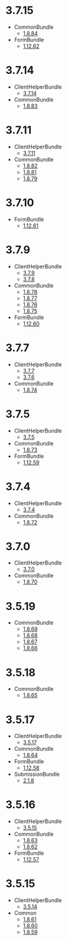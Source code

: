 # 3.7.15
- CommonBundle
  - [1.8.84](https://github.com/ems-project/EMSCommonBundle/releases/tag/1.8.84)
- FormBundle
  - [1.12.62](https://github.com/ems-project/EMSFormBundle/releases/tag/1.12.62)

# 3.7.14
- ClientHelperBundle
  - [3.7.14](https://github.com/ems-project/EMSClientHelperBundle/releases/tag/3.7.14)
- CommonBundle
  - [1.8.83](https://github.com/ems-project/EMSCommonBundle/releases/tag/1.8.83)

# 3.7.11
- ClientHelperBundle
  - [3.7.11](https://github.com/ems-project/EMSClientHelperBundle/releases/tag/3.7.11)
- CommonBundle
  - [1.8.82](https://github.com/ems-project/EMSCommonBundle/releases/tag/1.8.82)
  - [1.8.81](https://github.com/ems-project/EMSCommonBundle/releases/tag/1.8.81)
  - [1.8.79](https://github.com/ems-project/EMSCommonBundle/releases/tag/1.8.79)

# 3.7.10
- FormBundle
    - [1.12.61](https://github.com/ems-project/EMSFormBundle/releases/tag/1.12.61)
  
# 3.7.9
- ClientHelperBundle
    - [3.7.9](https://github.com/ems-project/EMSClientHelperBundle/releases/tag/3.7.9)
    - [3.7.8](https://github.com/ems-project/EMSClientHelperBundle/releases/tag/3.7.8)
- CommonBundle
    - [1.8.78](https://github.com/ems-project/EMSCommonBundle/releases/tag/1.8.78)
    - [1.8.77](https://github.com/ems-project/EMSCommonBundle/releases/tag/1.8.77)
    - [1.8.76](https://github.com/ems-project/EMSCommonBundle/releases/tag/1.8.76)
    - [1.8.75](https://github.com/ems-project/EMSCommonBundle/releases/tag/1.8.75)
- FormBundle
  - [1.12.60](https://github.com/ems-project/EMSFormBundle/releases/tag/1.12.60)

# 3.7.7
- ClientHelperBundle
    - [3.7.7](https://github.com/ems-project/EMSClientHelperBundle/releases/tag/3.7.7)
    - [3.7.6](https://github.com/ems-project/EMSClientHelperBundle/releases/tag/3.7.6)
- CommonBundle
    - [1.8.74](https://github.com/ems-project/EMSCommonBundle/releases/tag/1.8.73)

# 3.7.5
- ClientHelperBundle
    - [3.7.5](https://github.com/ems-project/EMSClientHelperBundle/releases/tag/3.7.5)
- CommonBundle
    - [1.8.73](https://github.com/ems-project/EMSCommonBundle/releases/tag/1.8.73)
- FormBundle
    - [1.12.59](https://github.com/ems-project/EMSFormBundle/releases/tag/1.12.59)

# 3.7.4
- ClientHelperBundle
    - [3.7.4](https://github.com/ems-project/EMSClientHelperBundle/releases/tag/3.7.4)
- CommonBundle
    - [1.8.72](https://github.com/ems-project/EMSCommonBundle/releases/tag/1.8.72)

# 3.7.0
- ClientHelperBundle
    - [3.7.0](https://github.com/ems-project/EMSClientHelperBundle/releases/tag/3.7.0)
- CommonBundle
    - [1.8.70](https://github.com/ems-project/EMSCommonBundle/releases/tag/1.8.70)

# 3.5.19
- CommonBundle
    - [1.8.69](https://github.com/ems-project/EMSCommonBundle/releases/tag/1.8.69)
    - [1.8.68](https://github.com/ems-project/EMSCommonBundle/releases/tag/1.8.68)
    - [1.8.67](https://github.com/ems-project/EMSCommonBundle/releases/tag/1.8.67)
    - [1.8.66](https://github.com/ems-project/EMSCommonBundle/releases/tag/1.8.66)

# 3.5.18
- CommonBundle
    - [1.8.65](https://github.com/ems-project/EMSCommonBundle/releases/tag/1.8.65)

# 3.5.17
- ClientHelperBundle
    - [3.5.17](https://github.com/ems-project/EMSClientHelperBundle/releases/tag/3.5.17)
- CommonBundle
    - [1.8.64](https://github.com/ems-project/EMSCommonBundle/releases/tag/1.8.64)
- FormBundle
    - [1.12.58](https://github.com/ems-project/EMSFormBundle/releases/tag/1.12.58)
- SubmissionBundle
    - [2.1.8](https://github.com/ems-project/EMSSubmissionBundle/releases/tag/2.1.8)

# 3.5.16
- ClientHelperBundle
    - [3.5.15](https://github.com/ems-project/EMSClientHelperBundle/releases/tag/3.5.15)
- CommonBundle
    - [1.8.63](https://github.com/ems-project/EMSCommonBundle/releases/tag/1.8.63)
    - [1.8.62](https://github.com/ems-project/EMSCommonBundle/releases/tag/1.8.62)
- FormBundle
    - [1.12.57](https://github.com/ems-project/EMSFormBundle/releases/tag/1.12.57)

# 3.5.15
- ClientHelperBundle
    - [3.5.14](https://github.com/ems-project/EMSClientHelperBundle/releases/tag/3.5.14)
- Common 
    - [1.8.61](https://github.com/ems-project/EMSCommonBundle/releases/tag/1.8.61)
    - [1.8.60](https://github.com/ems-project/EMSCommonBundle/releases/tag/1.8.60)
    - [1.8.59](https://github.com/ems-project/EMSCommonBundle/releases/tag/1.8.59)
